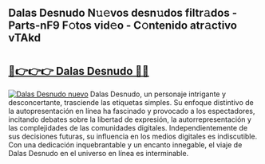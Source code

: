 ## Dalas Desnudo N𝚞𝚎vos desn𝚞dos filtr𝚊dos - Parts-nF9 F𝚘tos vid𝚎o - C𝚘ntenido atr𝚊ctivo vTAkd

# <h2><a href="http://mb5tcta.tromn.icu/?c=Dalas+Desnudo">🔗👉👉👉 Dalas Desnudo 🔗🔗</a></h2>

[![Dalas Desnudo nuevo](https://i.imgur.com/pEAQMta.gif)](http://mb5tcta.tromn.icu/?c=Dalas+Desnudo)
Dalas Desnudo, un personaje intrigante y desconcertante, trasciende las etiquetas simples. Su enfoque distintivo de la autopresentación en línea ha fascinado y provocado a los espectadores, incitando debates sobre la libertad de expresión, la autorrepresentación y las complejidades de las comunidades digitales. Independientemente de sus decisiones futuras, su influencia en los medios digitales es indiscutible. Con una dedicación inquebrantable y un encanto innegable, el viaje de Dalas Desnudo en el universo en línea es interminable.
